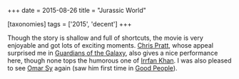 +++
date = 2015-08-26
title = "Jurassic World"

[taxonomies]
tags = ['2015', 'decent']
+++

Though the story is shallow and full of shortcuts, the movie is very
enjoyable and got lots of exciting moments. [Chris Pratt], whose appeal
surprised me in [Guardians of the Galaxy], also gives a nice performance
here, though none tops the humorous one of [Irrfan Khan]. I was also
pleased to see [Omar Sy] again (saw him first time in [Good People]).

  [Chris Pratt]: https://en.wikipedia.org/wiki/Chris_Pratt
  [Guardians of the Galaxy]: http://movies.tshepang.net/guardians-of-the-galaxy
  [Irrfan Khan]: https://en.wikipedia.org/wiki/Irrfan_Khan
  [Omar Sy]: https://en.wikipedia.org/wiki/Omar_Sy
  [Good People]: http://movies.tshepang.net/good-people-2014
